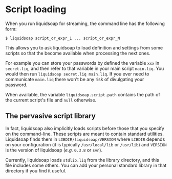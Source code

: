 # Script loading

When you run liquidsoap for streaming, the command line has the following form:

```
$ liquidsoap script_or_expr_1 ... script_or_expr_N
```

This allows you to ask liquidsoap to load definition and settings from
some scripts so that the become available when processing the next ones.

For example you can store your passwords by defined the variable `xxx`
in `secret.liq`, and then refer to that variable in your main script
`main.liq`. You would then run `liquidsoap secret.liq main.liq`. If you ever
need to communicate `main.liq` there won't be any risk of divulgating your
password.

When available, the variable `liquidsoap.script.path` contains the path of the current script's
file and `null` otherwise.

## The pervasive script library

In fact, liquidsoap also implicitly loads scripts before those that you specify
on the command-line. These scripts are meant to contain standard utilities.
Liquidsoap finds them in `LIBDIR/liquidsoap/VERSION` where `LIBDIR` depends on
your configuration (it is typically `/usr/local/lib` or `/usr/lib`) and
`VERSION` is the version of liquidsoap (_e.g._ `0.3.8` or `svn`).

Currently, liquidsoap loads `stdlib.liq` from the library directory,
and this file includes some others.
You can add your personal standard library in that directory
if you find it useful.
